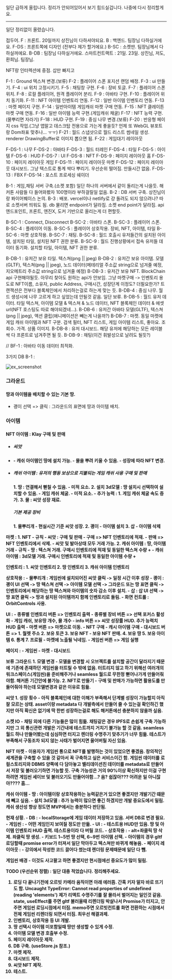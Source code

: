 일단 급하게 올립니다. 정리가 안되어있어서 보기 힘드실겁니다. 나중에 다시 정리할게요.

-------------------------
일단 정리없이 올렸습니다.


접두어.
F : 프론트. 20일까지 상진님이 다하셔야되요.
B : 백엔드. 팀장님 다하실거에요.
F-DS : 프론트쪽에 디자인 (전부다 제가 할거에요.)
B-SC : 소켓딴. 팀장님께서 다하실꺼에요.
B-DB : 팀장님 다하실거에요.
스마트컨트랙트 : 21일. 23일. 상진님, 저도, 환희님. 팀장님.

NFT랑 인터렉션에 중점.
삽만 빠지고


F-1 : Ground 텍스쳐 변경.(보류)
F-2 : 플레이어 스폰 포지션 랜덤 배정.
F-3 : ui 만들기.
F-4 : ui 위치 고정시키기.
F-5 : 채팅창 구현.
F-6 : 장비 토글.
F-7 : 플레이어 스폰 위치.
F-8 : 로컬 플레이어, 원격 플레이어 분리.
F-9 : 아바타 구현.
F-10 : 플레이어 위치 동기화.
F-11 : NFT 아이템 인벤토리 연동.
F-12 : 일반 아이템 인벤토리 연동.
F-13 : 마켓 페이지 구현.
F-14 : 일반아이템 게임캐쉬 마켓 구매 연동.
F-15 : NFT 클레이튼 마켓 구매 연동.
F-16 : 일반 아이템 능력 구현.(게임캐쉬 채굴)
F-17 : NFT 능력 구현.(물뿌리면 자라기)
F-18 : HUD 구현.
F-19 : 중심 나무 변경.(보류)
F-20 : 반응형 페이지 css 작업.(그냥 앱말고 데스크탑 전용으로 가는게 좋을듯? 언제 또 WebGL 뷰포트랑 Dom좌표 맞추나... ㅜㅜ)
F-21 : 월드 스냅샷으로 월드 리스트 썸네일 생성. renderer DrawingBuffer로 이미지 뽑으면 됨.
F-22 : 게임대기 레이아웃


F-DS-1 : 나무
F-DS-2 : 아바타
F-DS-3 : 월드 터레인
F-DS-4 : 타일
F-DS-5 : 아이템
F-DS-6 : HUD
F-DS-7 : UI
F-DS-8 : NFT
F-DS-9 : 페이지 레이아웃 홈
F-DS-10 : 페이지 레이아웃 게임
F-DS-11 : 페이지 레이아웃 마켓
F-DS-12 : 페이지 레이아웃 대시보드. 그냥 텍스트로 통계 싹다 뿌리기. 우선순위 떨어짐. 만들시간 없음.
F-DS-13 : FBX
F-DS-14 : 포스트 프로세싱 쉐이더


B-1 : 게임,채팅 서버 구축.(소켓 포함) 일단 하나의 서버에서 같이 돌리는게 나을듯. 해커톤 사람들 다 들어와봤자 100명이라 부하걸릴일 없음.
B-2 : DB 서버 구축. 상진님이랑 퐈이어붸이스 논의.
B-3 : 배포. vercel이나 netlify로 걍 돌려도 되지 않으려나? 따로 소켓서버 띄워도 됨. db 물리면 endpoint가 달라짐. 소켓 end point가 달라짐.
api 엔드포인트, 프론트, 엔진X,
도커 기반으로 올리는게 더 편할듯.

B-SC-1 : Connect, Disconnect
B-SC-2 : 아바타 스폰.
B-SC-3 : 플레이어 스폰.
B-SC-4 : 플레이어 이동.
B-SC-5 : 플레이어 상호작용. 장비, NFT, 아이템, 타일
B-SC-6 : 마켓 상호작용.
B-SC-7 : 채팅.
B-SC-8 : 월드 호출시 유저들간의 설치된 아이템, 설치된 타일, 설치된 NFT 권한 분류.
B-SC-9 : 월드 진행상황에서 접속 유저들 데이터 동기화. 설치할 타일, 아이템, NFT 권한 분류.



B-DB-1 : 유저간 보유 타일. 텍스쳐(png || jpeg)
B-DB-2 : 유저간 보유 아이템. 모델(GLTF), 텍스쳐(png || jpeg), 노드 데이터(메테리얼 주소값 string으로 넘겨줄 예정, 지오메트리 주소값 string으로 넘겨줄 예정)
B-DB-3 : 유저간 보유 NFT. BlockChain api 구현해야될듯. 아무리 찾아도 원하는 api가 안보임. 그냥 마켓구매 -> 인벤토리 용도로 NFT이름, 소유자, public Address, 구매시간, 성장단계 이정도? 더필요한가? 트랜잭션은 전부다 블록체인에서 처리하는걸로 하는게 맞는 듯.
B-DB-4 : 중심 나무. 월드 생성시에 나무 고르게 하고 싶었는데 안될것 같음. 일단 보류.
B-DB-5 : 월드 유저 데이터. 타일 텍스쳐, 아이템 모델 & 텍스쳐 & 노드 데이터, NFT 블록체인 데이터 & 에셋 url(NFT 호스팅도 따로 해야되겠네...).
B-DB-6 : 유저간 아바타 모델(GLTF), 텍스쳐(png || jpeg), 액션 클립(애니메이션은 빼는게 나을까?)
B-DB-7 : 마켓. 동일 마켓에 게임 캐쉬 아이템과 NFT 구분. 검색 필터, NFT 리스트, 게임 아이템 리스트, 좋아요. 조회수. 가격. 상품 이미지.
B-DB-8 : 유저 대시보드. 해당 유저에 해당하는 모든 레이블 싹 다 프론트로 넘겨주면 될 듯.
B-DB-9 : 채팅(이건 휘발성으로 날려도 될듯?)



// BF-1 : 아바타 이동 데이터 최적화.

3가지 DB
B-1 :

![ex_screenshot](./readmeImage/screenshot.png)

<h3>그라운드</h3>
<h4>땅과 아이템을 배치할 수 있는 기본 땅.</h4>
<ul>
<li>괭이 선택 => 클릭 : 그라운드의 표면에 땅과 아이템 배치.</li>
</ul>

<h3>아이템</h3>
<h4>NFT 아이템 : Klay 구매 및 판매<h4>
<ul>
<li>
<h5>씨앗</h5>
<li>
- 캐쉬 아이템인 땅에 설치 가능.
- 물을 뿌려 키울 수 있음.
- 성장에 따라 NFT 변경.
</li>
<li>
<h5>캐쉬 아이템 : 유저의 행동 보상으로 지불되는 게임 캐쉬 사용 구매 및 판매</h5>
			1. 땅 : 연결해서 뻗칠 수 있음.
				- 미적 요소.
			2. 설치 3d모델 : 땅 설치시 선택하여 설치할 수 있음.
				- 게임 캐쉬 체굴.
				- 미적 요소.
				- 추가 능력 :
					1. 게임 캐쉬 체굴 속도 증가.
			3. 물 : 씨앗 성장 재료.
</li>
<h5>기본 제공 장비</h5>
			1. 물뿌리개
				- 현실시간 기준 씨앗 성장.
			2. 괭이
				- 아이템 설치
			3. 삽
				- 아이템 삭제
</li>
</ul>
마켓 :
	1. NFT
		- 규칙
			- 씨앗 : 구매 및 판매
				- 구매 => NFT 인벤토리에 적재.
				- 판매 => NFT 인벤토리에서 삭제.
			- 씨앗 및 발아상태 모두 거래 가능.
	2. 캐쉬 아이템 : 땅, 아이템 거래
		- 규칙
			- 땅 : 텍스쳐 거래. 구매시 인벤토리에 적재 및 동일한 텍스쳐 수량 +
			- 캐쉬 아이템 : 3d모델 거래. 구매시 인벤토리에 적재 및 동일한 아이템 수량 +

인벤토리 :
	1. 씨앗 인벤토리
	2. 땅 인벤토리
	3. 캐쉬 아이템 인벤토리

상호작용 :
	- 물뿌리개 : 게임씬에 설치되어진 씨앗 클릭 -> 일정 시간 이후 성장
	- 괭이 : 괭이 UI 선택 -> 땅 텍스쳐 선택 -> 아이템 모델 선택 -> 그라운드 또는 땅 표면 클릭 -> 인벤토리에서 해당하는 땅 텍스쳐와 아이템의 숫자 감소 이후 설치.
	- 삽 : 삽 UI 선택 -> 땅 표면 클릭 -> 땅과 설치된 아이템까지 함께 인벤토리로 돌림.
	- 화면 컨트롤 : OrbitControls 사용.

UI :
	- 종류별 인벤토리 버튼 => 인벤토리 출력
	- 종류별 장비 버튼 => 선택 포커스 활성화
	- 게임 캐쉬, 보유땅 개수, 물 개수
	- info 버튼 => 씨앗 성장률 HUD. 추가 능력치 HUD 출력
	- 마켓 버튼 => 마켓으로 이동.
		- NFT 구매
		- 캐시 아이템 구매
	- 대시보드 버튼 =>
		1. 월렛 주소
		2. 보유 토큰
		3. 보유 NFT
			- 보유 NFT 판매.
		4. 보유 땅
		5. 보유 아이템
		6. 통계
		7. 프로필
			- 마켓에 노출될 닉네임.
	- 게임씬 버튼 => 게임 실행

페이지 :
	- 게임씬
	- 마켓
	- 대시보드



보류
그라운드
	1. 모델 변경
		- 모델을 변경할 시 오브젝트를 설치할 공간이 달라지기 때문에 기존에 존재하던 게임씬을 터트릴 수 밖에 없음. 터트리지 않고 하기 위해선 여러개의 워크스페이스(게임씬)을 준비해주거나 seamless 월드로 무한정 뻗어나가게 만들어줘야함. 해커톤 기간안에 불가능.
	2. NFT로 만들기
		- 구매 및 판매가 가능하면 활용도를 만들어줘야 하는데 모델변경과 같은 이유로 힘듦.

씨앗
	1. 성장 횟수
		- 아직 블록체인에 대한 이해가 부족해서 단계별 성장이 가능할지 아직 잘 모르는 상태. asset이랑 metadata 다 개발측에서 만들어 줄 수 있는걸 확인하긴 했지만 아직 확신은 없기에 딱 한번 성장하는걸로 해도 해커톤에선 충분하지 않을까 싶음.

소켓 IO
	- 채팅 외에 다른 기능들은 많이 힘듦. 채팅같은 경우 IPFS로 손쉽게 구축 가능하지만 그 외 통신관련 개발은 기간내에 테스트까지 거치기 불가능 할 것 같음. seamless 월드 하나 만들어봤는데 심심하면 터지고 렌더링 수명주기 맞추기가 너무 힘듦. 테스트가 부족해서 구동조차 되지 않는 사태가 벌어지면 울어버릴 자신 있음.

NFT 마켓
	- 이용자가 게임씬 통으로 NFT를 발행하는 것이 있었으면 좋겠음. 창의적인 세계관을 구축할 수 있을 것 같아서 꼭 구축하고 싶은 서비스이긴 함. 게임씬 데이터를 로컬스토리지와 DBMS 양쪽에 다 담아놓고 벨리데이션친 데이터를 metadata로 만들어서 저장 및 불러오기하면 가능할 듯. 구축 가능성은 거의 90%이상 확신하지만 이걸 구현하려면 게임씬 세이브 및 불러오기도 만들어야함...? 음? 쉽잖아??? 어려운 일 아니잖아????  흠...

캐쉬 아이템
	- 땅 : 아이템이랑 상호작용하는 능력같은거 있으면 좋겠지만 개발기간 떄문에 빼고 싶음.
	- 설치 3d모델 : 추가 능력이 많으면 좋긴 하겠지만 개발 중요도에서 밀림. 캐쉬 생산성 향상 정도면 MVP에서는 충분하다 판단됨.

현재 상황.
	- DB :
		- localStorage에 게임 데이터 저장하고 있음. 서버 DB로 변경 필요.
	- 게임씬 :
		- 어떤 게임인지 보여질 정도만 만듦.
	- UI :
		- 테스트용 HUD만 있음. 땅 및 아이템 인벤토리 HUD 출력. 테스트용이라 다 버릴 코드.
	- 상호작용 :
		- alt+좌클릭 땅 삭제. 좌클릭 땅 생성.
		- 키보드 1~5번 땅 선택, 6~9번 아이템 선택.
			- 아이템의 경우 gltf 로딩할때 promise error가 터져서 일단 막아두고 텍스쳐만 바뀌게 해놓음.
	- 페이지 레이아웃 :
		- 강의에서 작성한 코드 끌어다 썼는데 렌더링 문제때문에 일단 다 뺌.

게임씬 배경
	- 이것도 사고팔고 하면 좋겠지만 현시점에선 중요도가 많이 밀림.


TODO (우선순위 정렬) : 일단 대충 적었습니다. 정리해주세요.
1. 로딩 다 끝나기전에 오르빗 카메라 움직이면 아래 에러뜸. 간혹 키자 말자 바로 뜨기도 함.
Uncaught TypeError: Cannot read properties of undefined (reading 'elements')
제가 리액트 수명주기를 잘 몰라서 벌어지는 일인것 같음.
state, useEffect를 주면 gltf 불러올때 리렌더링 박살나서 Promise가 터지고, 안주면 게임씬 로딩시점에서 터짐. memo주면 오르빗컨트롤 화면 전환하는 시점에서 전체 게임씬 리렌더링 되면서 터짐. 최우선 해결과제.
2. 인벤토리, 상호작용 등 UI 개발.
3. 땅 선택시 아이템 미포함일때 땅만 생성할 수 있게 수정.
4. 아이템 모델 변경 호출부 수정.
5. 페이지 레이아웃 제작.
6. DB 구축. (useStore.js 참조.)
7. 마켓 제작.
8. 대시보드 제작.
9. 씨앗 NFT 제작.
10. 테스트.
